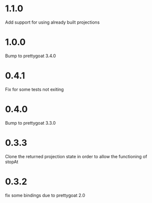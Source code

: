 # 1.1.0

Add support for using already built projections

# 1.0.0

Bump to prettygoat 3.4.0

# 0.4.1

Fix for some tests not exiting

# 0.4.0

Bump to prettygoat 3.3.0

# 0.3.3

Clone the returned projection state in order to allow the functioning of stopAt

# 0.3.2

fix some bindings due to prettygoat 2.0